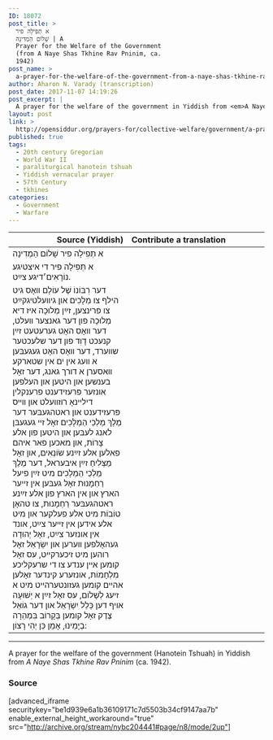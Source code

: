 ```yaml
---
ID: 18072
post_title: >
  א תְּפִילָה פיר
  שָׁלוֹם הַמְדִינָה | A
  Prayer for the Welfare of the Government
  (from A Naye Shas Tkhine Rav Pninim, ca.
  1942)
post_name: >
  a-prayer-for-the-welfare-of-the-government-from-a-naye-shas-tkhine-rav-pninim
author: Aharon N. Varady (transcription)
post_date: 2017-11-07 14:19:26
post_excerpt: |
  A prayer for the welfare of the government in Yiddish from <em>A Naye Shas Tkhine Rav Pninim</em> (after 1933).
layout: post
link: >
  http://opensiddur.org/prayers-for/collective-welfare/government/a-prayer-for-the-welfare-of-the-government-from-a-naye-shas-tkhine-rav-pninim/
published: true
tags:
  - 20th century Gregorian
  - World War II
  - paraliturgical hanotein tshuah
  - Yiddish vernacular prayer
  - 57th Century
  - tkhines
categories:
  - Government
  - Warfare
---
```

<table style="margin-left: auto;margin-right: auto;" class="draggable">
<thead><tr><th id="x" style="text-align: right;">Source (Yiddish)</th><th style="text-align: left;">Contribute a translation</th></tr></thead>
<tbody>
<tr>
<td style="vertical-align:top;" width="46%">
<div class="yiddish"><span lang="he">
א תְּפִילָה פיר שָׁלוֹם הַמְדִינָה
</span></div>
</td>
 
<td style="vertical-align:top;" width="53%">
<div class="english">

</div></td>
</tr>


<tr>
<td style="vertical-align:top;" width="46%">
<div class="yiddish"><span lang="he">
א תְּפִילָה פיר די איצטיגע נוֹרָאִים׳דיגע צײַט.
</span></div>
</td>
 
<td style="vertical-align:top;" width="53%">
<div class="english">

</div></td>
</tr>


<tr>
<td style="vertical-align:top;" width="46%">
<div class="yiddish"><span lang="he">
דער רִבּוֹנוֹ שֶׁל עוֹלָם װאָס גיט הילף צו מְלָכִים און גיװעלטיגקײַט צו פּרינצען, זײַן מְלוּכָה איז דיא מְלוּכָה פון דער גאנצער װעלט, דער װאָס האָט גערעטעט זײַן קנעכט דָוִד פון דער שלעכטער שװערד, דער װאָס האָט געגעבּען א װעג אין ים אין שטארקע װאסערן א דורך גאנג, דער זאָל בענשען און היטען און העלפען אונזער 
פּרעזידענט פרענקלין דילײנאָ רוזװעלט
און װײס פּרעזידענט און ראטהגעבּער 
דער מֶלֶךְ מַלְכֵי הַמְלָכִים זאָל זײ געגעבּן לאנג לעבּען און היטען פון אלע צָרוֹת, און מאכען פאר איהם פאלען אלע זײַנע שׂוֹנְאִים, און זאָל מַצְּלִיחַ זײַן איבעראל, דער מֶלֶךְ מַלְכֵי הַמְלָכִים מיט זײַן פיעל רַחְמָנוּת זאָל געבּען אין זײער הארץ און אין הארץ פון אלע זײַנע ראטהגעבּער רַחְמָנוּת, צו טהאָן טוֹבוֹת מיט אלע פעלקער און מיט אלע אידען אין זײער צײַט, אונד אין אונזער צײַט, זאָל יְהוּדָה געהאָלפען װערען און יִשְׂרָאֵל זאָל רוהען מיט זיכערקײט, עס זאָל קומען אײן ענדע צו די שרעקליכע מִלְחָמוֹת, אונזערע קינדער זאָלען אהײם קומען געזונטערהײט מיט א זיעג לְשָׁלוֹם, עס זאָל זײַן א יְשׁוּעָה אויף דען כְּלַל יִשְׂרָאֵל און דער גוֹאֵל צֶדֶק זאָל קומען בְּקָרוֹב בִּמְהֵרָה בְיָמֵינוּ, אָמֵן כֵּן יְהִי רָצוֹן:
</span></div>
</td>
 
<td style="vertical-align:top;" width="53%">
<div class="english">

</div></td>
</tr>
</tbody></table>

<hr />
A prayer for the welfare of the government (Hanotein Tshuah) in Yiddish from <em>A Naye Shas Tkhine Rav Pninim</em> (ca. 1942).

<h3>Source</h3>

[advanced_iframe securitykey="be1d939e6a1b36109171c7d5503b34cf9147aa7b" enable_external_height_workaround="true" src="http://archive.org/stream/nybc204441#page/n8/mode/2up"]


